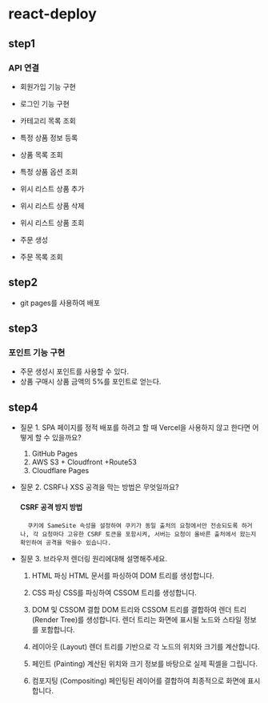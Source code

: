 # react-deploy

## step1

### API 연결

- 회원가입 기능 구현
- 로그인 기능 구현

- 카테고리 목록 조회
- 특정 상품 정보 등록
- 상품 목록 조회

- 특정 상품 옵션 조회

- 위시 리스트 상품 추가
- 위시 리스트 상품 삭제
- 위시 리스트 상품 조회

- 주문 생성
- 주문 목록 조회

## step2

- git pages를 사용하여 배포

## step3

### 포인트 기능 구현

- 주문 생성시 포인트를 사용할 수 있다.
- 상품 구매시 상품 금액의 5%를 포인트로 얻는다.

## step4

- 질문 1. SPA 페이지를 정적 배포를 하려고 할 때 Vercel을 사용하지 않고 한다면 어떻게 할 수 있을까요?

  1. GitHub Pages
  2. AWS S3 + Cloudfront +Route53
  3. Cloudflare Pages

- 질문 2. CSRF나 XSS 공격을 막는 방법은 무엇일까요?

  #### CSRF 공격 방지 방법

        쿠키에 SameSite 속성을 설정하여 쿠키가 동일 출처의 요청에서만 전송되도록 하거나, 각 요청마다 고유한 CSRF 토큰을 포함시켜, 서버는 요청이 올바른 출처에서 왔는지 확인하여 공격을 막을수 있습니다.

- 질문 3. 브라우저 렌더링 원리에대해 설명해주세요.

  1. HTML 파싱
     HTML 문서를 파싱하여 DOM 트리를 생성합니다.

  2. CSS 파싱
     CSS를 파싱하여 CSSOM 트리를 생성합니다.

  3. DOM 및 CSSOM 결합
     DOM 트리와 CSSOM 트리를 결합하여 렌더 트리(Render Tree)를 생성합니다. 렌더 트리는 화면에 표시될 노드와 스타일 정보를 포함합니다.

  4. 레이아웃 (Layout)
     렌더 트리를 기반으로 각 노드의 위치와 크기를 계산합니다.

  5. 페인트 (Painting)
     계산된 위치와 크기 정보를 바탕으로 실제 픽셀을 그립니다.

  6. 컴포지팅 (Compositing)
     페인팅된 레이어를 결합하여 최종적으로 화면에 표시합니다.
